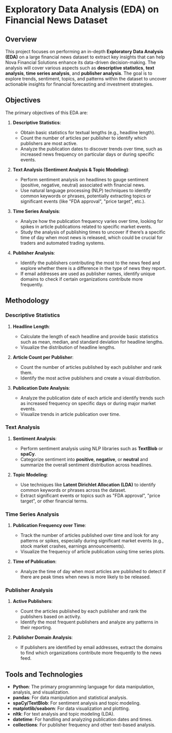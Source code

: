 # Exploratory Data Analysis (EDA) on Financial News Dataset

## Overview

This project focuses on performing an in-depth **Exploratory Data Analysis (EDA)** on a large financial news dataset to extract key insights that can help Nova Financial Solutions enhance its data-driven decision-making. The analysis will cover various aspects such as **descriptive statistics**, **text analysis**, **time series analysis**, and **publisher analysis**. The goal is to explore trends, sentiment, topics, and patterns within the dataset to uncover actionable insights for financial forecasting and investment strategies.

## Objectives

The primary objectives of this EDA are:

1. **Descriptive Statistics**:
   - Obtain basic statistics for textual lengths (e.g., headline length).
   - Count the number of articles per publisher to identify which publishers are most active.
   - Analyze the publication dates to discover trends over time, such as increased news frequency on particular days or during specific events.

2. **Text Analysis (Sentiment Analysis & Topic Modeling)**:
   - Perform sentiment analysis on headlines to gauge sentiment (positive, negative, neutral) associated with financial news.
   - Use natural language processing (NLP) techniques to identify common keywords or phrases, potentially extracting topics or significant events (like "FDA approval", "price target", etc.).

3. **Time Series Analysis**:
   - Analyze how the publication frequency varies over time, looking for spikes in article publications related to specific market events.
   - Study the analysis of publishing times to uncover if there’s a specific time of day when most news is released, which could be crucial for traders and automated trading systems.

4. **Publisher Analysis**:
   - Identify the publishers contributing the most to the news feed and explore whether there is a difference in the type of news they report.
   - If email addresses are used as publisher names, identify unique domains to check if certain organizations contribute more frequently.

## Methodology

### Descriptive Statistics

1. **Headline Length**: 
   - Calculate the length of each headline and provide basic statistics such as mean, median, and standard deviation for headline lengths.
   - Visualize the distribution of headline lengths.

2. **Article Count per Publisher**:
   - Count the number of articles published by each publisher and rank them.
   - Identify the most active publishers and create a visual distribution.

3. **Publication Date Analysis**:
   - Analyze the publication date of each article and identify trends such as increased frequency on specific days or during major market events.
   - Visualize trends in article publication over time.

### Text Analysis

1. **Sentiment Analysis**:
   - Perform sentiment analysis using NLP libraries such as **TextBlob** or **spaCy**.
   - Categorize sentiment into **positive**, **negative**, or **neutral** and summarize the overall sentiment distribution across headlines.

2. **Topic Modeling**:
   - Use techniques like **Latent Dirichlet Allocation (LDA)** to identify common keywords or phrases across the dataset.
   - Extract significant events or topics such as "FDA approval", "price target", or other financial terms.

### Time Series Analysis

1. **Publication Frequency over Time**:
   - Track the number of articles published over time and look for any patterns or spikes, especially during significant market events (e.g., stock market crashes, earnings announcements).
   - Visualize the frequency of article publication using time series plots.

2. **Time of Publication**:
   - Analyze the time of day when most articles are published to detect if there are peak times when news is more likely to be released.

### Publisher Analysis

1. **Active Publishers**:
   - Count the articles published by each publisher and rank the publishers based on activity.
   - Identify the most frequent publishers and analyze any patterns in their reporting.

2. **Publisher Domain Analysis**:
   - If publishers are identified by email addresses, extract the domains to find which organizations contribute more frequently to the news feed.

## Tools and Technologies

- **Python**: The primary programming language for data manipulation, analysis, and visualization.
- **pandas**: For data manipulation and statistical analysis.
- **spaCy/TextBlob**: For sentiment analysis and topic modeling.
- **matplotlib/seaborn**: For data visualization and plotting.
- **nltk**: For text analysis and topic modeling (LDA).
- **datetime**: For handling and analyzing publication dates and times.
- **collections**: For publisher frequency and other text-based analysis.


